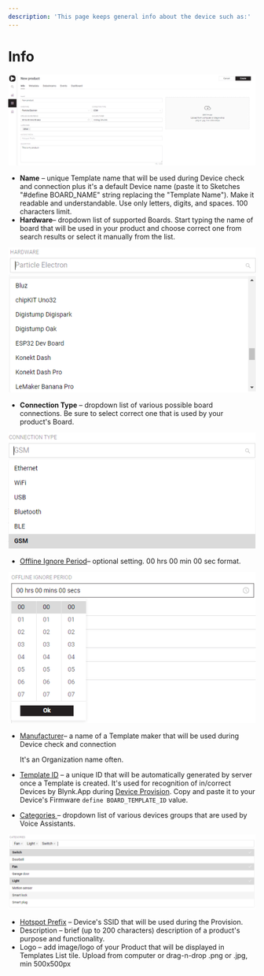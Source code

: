 ```yaml
---
description: 'This page keeps general info about the device such as:'
---
```


# Info

![](../../../.gitbook/assets/prod_info.png)

* **Name** – unique Template name that will be used during Device check and connection plus it's a default Device name \(paste it to Sketches "\#define BOARD\_NAME" string replacing the "Template Name"\). Make it readable and understandable. Use only letters, digits, and spaces. 100 characters limit.  
* **Hardware**– dropdown list of supported Boards. Start typing the name of  board that will be used in your product and choose correct one from search results or select it manually from the list.

![](../../../.gitbook/assets/hardware.png)



* **Connection Type** – dropdown list of various possible board connections. Be sure to select correct one that is used by your product's Board.

![](../../../.gitbook/assets/connection-type.png)



* [Offline Ignore Period](offline-ignore-period.md)– optional setting. 00 hrs 00 min 00 sec format.

![](../../../.gitbook/assets/offline_ignore_period.png)



* [Manufacturer](manufacturer.md)– a name of a Template maker that will be used during Device check and connection

  It's an Organization name often.  

* [Template ID](template-ids.md) – a unique ID that will be automatically generated by server once a Template is created. It's used for recognition of in/correct Devices by Blynk.App during [Device Provision](../../../blynk.app/device-management/add-new-device.md). Copy and paste it to your Device's Firmware `define BOARD_TEMPLATE_ID` value.

* [Categories ](categories.md)– dropdown list of various devices groups that are used by Voice Assistants.

![](../../../.gitbook/assets/categories.png)



* [Hotspot Prefix](hotspot-prefix.md) – Device's SSID that will be used during the Provision. 
* Description – brief \(up to 200 characters\) description of a product's purpose and functionality. 
* Logo – add image/logo of your Product that will be displayed in Templates List tile. Upload from computer or drag-n-drop .png or .jpg, min 500x500px



